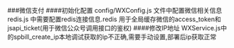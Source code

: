 ###微信支付
####初始化配置
    config/WXConfig.js 文件中配置微信相关信息
    redis.js 中需要配置redis连接信息.redis 用于全局缓存微信的access_token和jsapi_ticket(用于微信公众号调用接口的鉴权)
####修改IP地址
    WXService.js中的spbill_create_ip本地调试获取的ip不正确,需要手动设置,部署后ip获取正常





